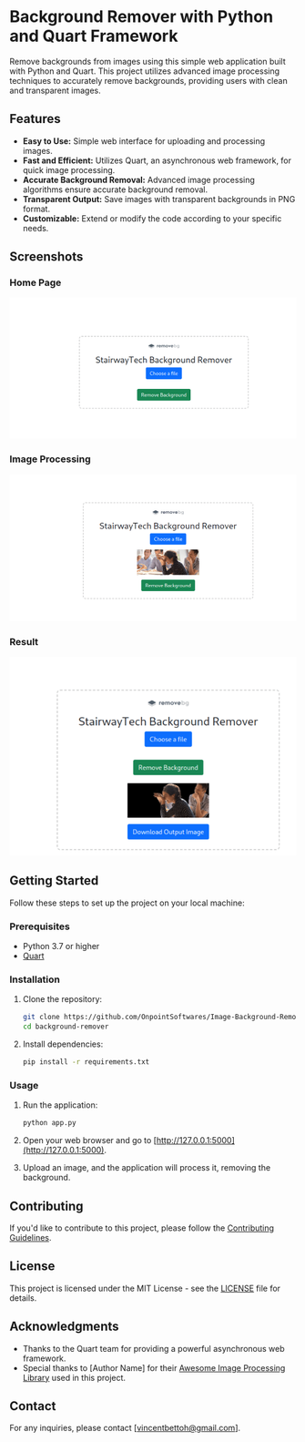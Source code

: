 # Background Remover with Python and Quart Framework

Remove backgrounds from images using this simple web application built with Python and Quart. This project utilizes advanced image processing techniques to accurately remove backgrounds, providing users with clean and transparent images.

## Features

- **Easy to Use:** Simple web interface for uploading and processing images.
- **Fast and Efficient:** Utilizes Quart, an asynchronous web framework, for quick image processing.
- **Accurate Background Removal:** Advanced image processing algorithms ensure accurate background removal.
- **Transparent Output:** Save images with transparent backgrounds in PNG format.
- **Customizable:** Extend or modify the code according to your specific needs.

## Screenshots

### Home Page

![Home Page](Screenshots/Home.png)

### Image Processing

![Image Processing](Screenshots/processing.png)

### Result

![Result](Screenshots/result.png)

## Getting Started

Follow these steps to set up the project on your local machine:

### Prerequisites

- Python 3.7 or higher
- [Quart](https://pgjones.gitlab.io/quart/)

### Installation

1. Clone the repository:

    ```bash
    git clone https://github.com/OnpointSoftwares/Image-Background-Remover.git
    cd background-remover
    ```

2. Install dependencies:

    ```bash
    pip install -r requirements.txt
    ```

### Usage

1. Run the application:

    ```bash
    python app.py
    ```

2. Open your web browser and go to [http://127.0.0.1:5000](http://127.0.0.1:5000).

3. Upload an image, and the application will process it, removing the background.

## Contributing

If you'd like to contribute to this project, please follow the [Contributing Guidelines](CONTRIBUTING.md).

## License

This project is licensed under the MIT License - see the [LICENSE](LICENSE) file for details.

## Acknowledgments

- Thanks to the Quart team for providing a powerful asynchronous web framework.
- Special thanks to [Author Name] for their [Awesome Image Processing Library](https://github.com/example/image-processing-library) used in this project.

## Contact

For any inquiries, please contact [vincentbettoh@gmail.com].
